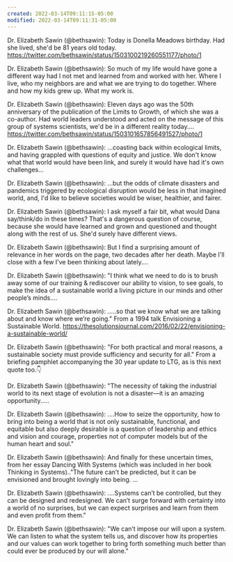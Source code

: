 ```yaml
---
created: 2022-03-14T09:11:15-05:00
modified: 2022-03-14T09:11:31-05:00
---
```


Dr. Elizabeth Sawin (@bethsawin): Today is Donella Meadows birthday. Had she lived, she'd be 81 years old today. https://twitter.com/bethsawin/status/1503100219260551177/photo/1

Dr. Elizabeth Sawin (@bethsawin): So much of my life would have gone a different way had I not met and learned from and worked with her. Where I live, who my neighbors are and what we are trying to do together. Where and how my kids grew up. What my work is.

Dr. Elizabeth Sawin (@bethsawin): Eleven days ago was the 50th anniversary of the publication of the Limits to Growth, of which she was a co-author. Had world leaders understood and acted on the message of this group of systems scientists, we'd be in a different reality today.... https://twitter.com/bethsawin/status/1503101657856491527/photo/1

Dr. Elizabeth Sawin (@bethsawin): ...coasting back within ecological limits, and having grappled with questions of equity and justice. We don't know what that world would have been link, and surely it would have had it's own challenges...

Dr. Elizabeth Sawin (@bethsawin): ...but the odds of climate disasters and pandemics triggered by ecological disruption would be less in that imagined world, and, I'd like to believe societies would be wiser, healthier, and fairer.

Dr. Elizabeth Sawin (@bethsawin): I ask myself a fair bit, what would Dana say/think/do in these times? That's a dangerous question of course, because she would have learned and grown and questioned and thought along with the rest of us. She'd surely have different views.

Dr. Elizabeth Sawin (@bethsawin): But I find a surprising amount of relevance in her words on the page, two decades after her death. Maybe I'll close with a few I've been thinking about lately....

Dr. Elizabeth Sawin (@bethsawin): "I think what we need to do is to brush away some of our training & rediscover our ability to vision, to see goals, to make the idea of a sustainable world a living picture in our minds and other people’s minds....

Dr. Elizabeth Sawin (@bethsawin): .....so that we know what we are talking about and know where we’re going." From a 1994 talk Envisioning a Sustainable World. https://thesolutionsjournal.com/2016/02/22/envisioning-a-sustainable-world/

Dr. Elizabeth Sawin (@bethsawin): "For both practical and moral reasons, a sustainable society must provide sufficiency and security for all." From a briefing pamphlet accompanying the 30 year update to LTG, as is this next quote too.👇

Dr. Elizabeth Sawin (@bethsawin): "The necessity of taking the industrial world to its next stage of evolution is not a disaster—it is an amazing opportunity.....

Dr. Elizabeth Sawin (@bethsawin): ....How to seize the opportunity, how to bring into being a world that is not only sustainable, functional, and equitable but also deeply desirable is a question of leadership and ethics and vision and courage, properties not of computer models but of the human heart and soul."

Dr. Elizabeth Sawin (@bethsawin): And finally for these uncertain times, from her essay Dancing With Systems (which was included in her book Thinking in Systems).."The future can’t be predicted, but it can be envisioned and brought lovingly into being. ...

Dr. Elizabeth Sawin (@bethsawin): ....Systems can’t be controlled, but they can be designed and redesigned. We can’t surge forward with certainty into a world of no surprises, but we can expect surprises and learn from them and even profit from them."

Dr. Elizabeth Sawin (@bethsawin): "We can’t impose our will upon a system. We can listen to what the system tells us, and discover how its properties and our values can work together to bring forth something much better than could ever be produced by our will alone."
